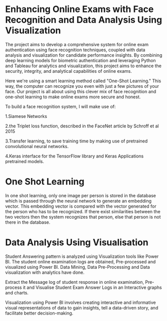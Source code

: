 # Enhancing Online Exams with Face Recognition and Data Analysis Using Visualization

The project aims to develop a comprehensive system for online exam authentication using face recognition techniques, coupled with data analysis and visualization for candidate performance insights. By combining deep learning models for biometric authentication and leveraging Python and Tableau for analytics and visualization, this project aims to enhance the security, integrity, and analytical capabilities of online exams.

Here we're using a smart learning method called "One-Shot Learning." This way, the computer can recognize you even with just a few pictures of your face. Our project is all about using this clever mix of face recognition and one-shot learning to make online exams more secure and honest.

To build a face recognition system, I will make use of:

1.Siamese Networks

2.the Triplet loss function, described in the FaceNet article by Schroff et al 2015

3.Transfer learning, to save training time by making use of pretrained convolutional neural networks.

4.Keras interface for the TensorFlow library and Keras Applications pretrained models.

# One Shot Learning
In one shot learning, only one image per person is stored in the database which is passed through the neural network to generate an embedding vector. This embedding vector is compared with the vector generated for the person who has to be recognized. If there exist similarities between the two vectors then the system recognizes that person, else that person is not there in the database. 

# Data Analysis Using Visualisation
Student Answering pattern is analyzed using Visualization tools like Power BI. The student online examination logs are obtained, Pre-processed and visualized using Power BI. Data Mining, Data Pre-Processing and Data visualization with analytics have done.

Extract the Message log of student response in online examination, Pre-process it and Visualise Student Exam Answer Logs in an Interactive graphs and charts.

Visualization using Power BI involves creating interactive and informative visual representations of data to gain insights, tell a data-driven story, and facilitate better decision-making. 




